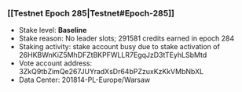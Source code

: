### [[Testnet Epoch 285|Testnet#Epoch-285]]
* Stake level: **Baseline**
* Stake reason: No leader slots; 291581 credits earned in epoch 284
* Staking activity: stake account busy due to stake activation of 26HKBWnKiZ5MhDFZtBKPFWLLR7EgqJzD3tTEyhLSbMtd
* Vote account address: 3ZkQ9tbZimQe267JUYradXsDr64bPZzuxKzKkVMbNbXL
* Data Center: 201814-PL-Europe/Warsaw